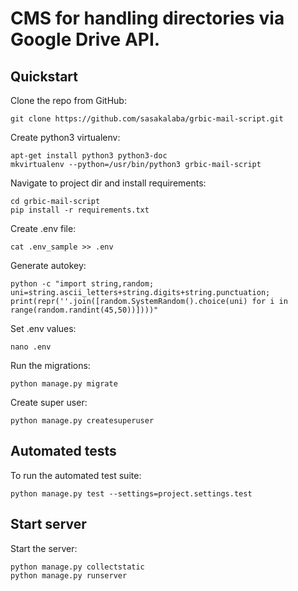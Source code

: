# CMS for handling directories via Google Drive API.

## Quickstart

Clone the repo from GitHub:

    git clone https://github.com/sasakalaba/grbic-mail-script.git

Create python3 virtualenv:

    apt-get install python3 python3-doc
    mkvirtualenv --python=/usr/bin/python3 grbic-mail-script

Navigate to project dir and install requirements:

    cd grbic-mail-script
    pip install -r requirements.txt

Create .env file:

    cat .env_sample >> .env

Generate autokey:

    python -c "import string,random; uni=string.ascii_letters+string.digits+string.punctuation; print(repr(''.join([random.SystemRandom().choice(uni) for i in range(random.randint(45,50))])))"

Set .env values:

    nano .env

Run the migrations:

    python manage.py migrate

Create super user:

    python manage.py createsuperuser


## Automated tests

To run the automated test suite:

    python manage.py test --settings=project.settings.test


## Start server

Start the server:

    python manage.py collectstatic
    python manage.py runserver
